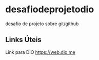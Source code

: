 # desafiodeprojetodio
desafio de projeto sobre git/github

## Links Úteis
Link para  DIO  https://web.dio.me
